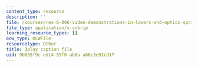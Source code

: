 ```yaml
---
content_type: resource
description: ''
file: /courses/res-6-006-video-demonstrations-in-lasers-and-optics-spring-2008/9b835f9ced1455f0ab8aa66c3e91cd17_sUVXHfUVsY.vtt
file_type: application/x-subrip
learning_resource_types: []
ocw_type: OCWFile
resourcetype: Other
title: 3play caption file
uid: 9b835f9c-ed14-55f0-ab8a-a66c3e91cd17
---
```

